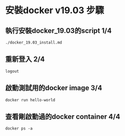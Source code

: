 # 安裝docker v19.03 步驟
## 執行安裝docker_19.03的script 1/4
```
./docker_19.03_install.md
```
## 重新登入 2/4
```
logout
```
## 啟動測試用的docker image 3/4
```
docker run hello-world
```
## 查看剛啟動過的docker container 4/4
```
docker ps -a
```
